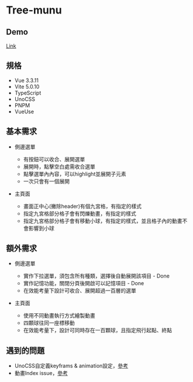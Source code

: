 # Tree-munu

## Demo

[Link](https://xdkillyou.github.io/)

## 規格

- Vue 3.3.11
- Vite 5.0.10
- TypeScript
- UnoCSS
- PNPM
- VueUse

## 基本需求

- 側邊選單

  - 有按鈕可以收合、展開選單
  - 展開時，點擊空白處需收合選單
  - 點擊選單內內容，可以highlight並展開子元素
  - 一次只會有一個展開

- 主頁面
  - 畫面正中心(撇除header)有個九宮格，有指定的樣式
  - 指定九宮格部分格子會有閃爍動畫，有指定的樣式
  - 指定九宮格部分格子會有移動小球，有指定的樣式，並且格子內的動畫不會影響到小球

## 額外需求

- 側邊選單

  - 實作下拉選單，須包含所有種類，選擇後自動展開該項目 - Done
  - 實作記憶功能，關閉分頁後開啟可以記憶項目 - Done
  - 在效能考量下設計可收合、展開超過一百層的選單

- 主頁面
  - 使用不同動畫執行方式繪製動畫
  - 四顆球往同一座標移動
  - 在效能考量下，設計可同時存在一百顆球，且指定飛行起點、終點

## 遇到的問題

- UnoCSS自定義keyframs & animation設定，[參考](https://juejin.cn/post/7116730180252467236)
- 動畫Index issue，[參考](https://www.zhangxinxu.com/wordpress/2016/01/understand-css-stacking-context-order-z-index/)
